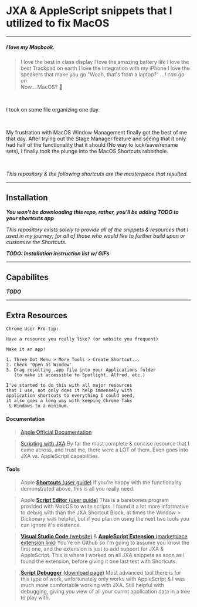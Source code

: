 # JXA & AppleScript snippets that I utilized to fix MacOS

---

##### I *love* my Macbook.

>I love the best in class display
>I love the amazing battery life
>I love the best Trackpad on earth
>I love the integration with my iPhone
>I love the speakers that make you go "Woah, that's from a laptop?"
>*...I can go on*
><br>
>Now... MacOS? 🥲

<br>

I took on some file organizing one day.

<br>

My frustration with MacOS Window Management finally got the best of me that day. After trying out the Stage Manager feature and seeing that it only had half of the functionality that it should (No way to lock/save/rename sets), I finally took the plunge into the MacOS Shortcuts rabbithole.

<br>

*This repository & the following shortcuts are the masterpiece that resulted.*

---

## Installation

***You won't be downloading this repo, rather, you'll be adding TODO to your shortcuts app***

*This repository exists solely to provide all of the snippets & resources that I used in my journey; for all of those who would like to further build upon or customize the Shortcuts.*

***TODO: Installation instruction list w/ GIFs***

---

## Capabilites

***TODO***

---

## Extra Resources

```
Chrome User Pro-tip:

Have a resource you really like? (or website you frequent)

Make it an app!

1. Three Dot Menu > More Tools > Create Shortcut...
2. Check 'Open as Window'
3. Drag resulting .app file into your Applications folder
   (to make it accessible to Spotlight, Alfred, etc.)

I've started to do this with all major resources
that I use, not only does it help immensely with
application shortcuts to everything I could need,
it also goes a long way with keeping Chrome Tabs
 & Windows to a minimum.
```

#### Documentation

>[Apple Official Documentation](https://developer.apple.com/library/archive/documentation/LanguagesUtilities/Conceptual/MacAutomationScriptingGuide/index.html#//apple_ref/doc/uid/TP40016239-CH56-SW1)

>[Scripting with JXA](https://bru6.de/jxa/#structure-of-the-site)
>By far the most complete & concise resource that I came across, and trust me, there were a LOT of them. Even goes into JXA vs. AppleScript capabilities.

#### Tools

>Apple [**Shortcuts** (user guide)](https://support.apple.com/en-hk/guide/shortcuts-mac/apdf22b0444c/mac)
>If you're happy with the functionality demonstrated above, this is all you really need.

>Apple [**Script Editor** (user guide)](https://support.apple.com/en-hk/guide/script-editor/welcome/mac)
>This is a barebones program provided with MacOS to write scripts. I found it a lot more informative to debug with than the JXA Shortcut Block, at times the Window > Dictionary was helpful, but if you plan on using the next two tools you can ignore it's existence.

>[**Visual Studio Code** (website)](https://code.visualstudio.com/) & [**AppleScript Extension** (marketplace extension link)](https://marketplace.visualstudio.com/items?itemName=idleberg.applescript)
>You're on Github so I'm going to assume you know the first one, and the extension is just to add support for JXA & AppleScript. This is where I worked on all JXA snippets as soon as I found the extension, before giving it one last test with Shortcuts.

>[**Script Debugger** (download page)](https://latenightsw.com/sd8/download/)
>Most advanced tool there is for this type of work, unfortunately only works with AppleScript & I was much more comfortable working with JXA. Still helpful with debugging, giving you view of all your currnt application data in a tree to play with.